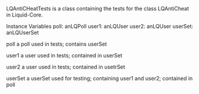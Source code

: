 LQAntiCHeatTests is a class containing the tests for the class LQAntiCheat in Liquid-Core.

Instance Variables
	poll:		anLQPoll
	user1:		anLQUser
	user2:		anLQUser
	userSet:		anLQUserSet

poll
	a poll used in tests; contains userSet 

user1
	a user used in tests; contained in userSet

user2
	a user used in tests; contained in usetrSet

userSet
	a userSet used for testing; containing user1 and user2; contained in poll
